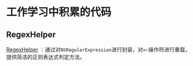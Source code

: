 # 工作学习中积累的代码

## RegexHelper

[RegexHelper](RegexHelper/RegexHelper.MD) ：通过对`NSRegularExpression`进行封装，对`=~`操作符进行重载，提供简洁的正则表达式判定方法。